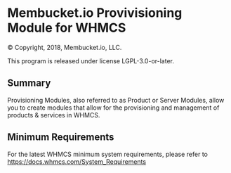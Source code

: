 # Membucket.io Provivisioning Module for WHMCS #

© Copyright, 2018, Membucket.io, LLC.

This program is released under license LGPL-3.0-or-later.

## Summary ##

Provisioning Modules, also referred to as Product or Server Modules, allow you
to create modules that allow for the provisioning and management of products &
services in WHMCS.

## Minimum Requirements ##

For the latest WHMCS minimum system requirements, please refer to
https://docs.whmcs.com/System_Requirements
